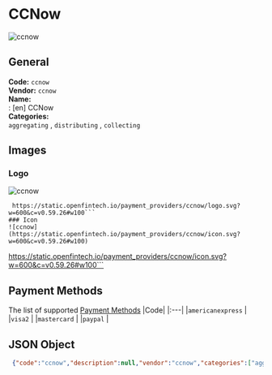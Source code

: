 # CCNow 
![ccnow](https://static.openfintech.io/payment_providers/ccnow/logo.svg?w=600&c=v0.59.26#w100)  
## General 
**Code:** `ccnow`  
**Vendor:** `ccnow`  
**Name:**  
:	[en] CCNow  
**Categories:**  
`aggregating`  , `distributing`  , `collecting`  
## Images 
### Logo 
![ccnow](https://static.openfintech.io/payment_providers/ccnow/logo.svg?w=600&c=v0.59.26#w100)  
```
 https://static.openfintech.io/payment_providers/ccnow/logo.svg?w=600&c=v0.59.26#w100```  
### Icon 
![ccnow](https://static.openfintech.io/payment_providers/ccnow/icon.svg?w=600&c=v0.59.26#w100)  
```
 https://static.openfintech.io/payment_providers/ccnow/icon.svg?w=600&c=v0.59.26#w100```  
## Payment Methods 
The list of supported  [Payment Methods](#) 
|Code| 
|:---| 
|`americanexpress` | 
|`visa2` | 
|`mastercard` | 
|`paypal` | 
 
## JSON Object 
```json
 {"code":"ccnow","description":null,"vendor":"ccnow","categories":["aggregating","distributing","collecting"],"countries":null,"payment_method":["americanexpress","visa2","mastercard","paypal"],"payout_method":null,"metadata":{"about_payments_code":"ccnow"},"name":{"en":"CCNow"}}```  
